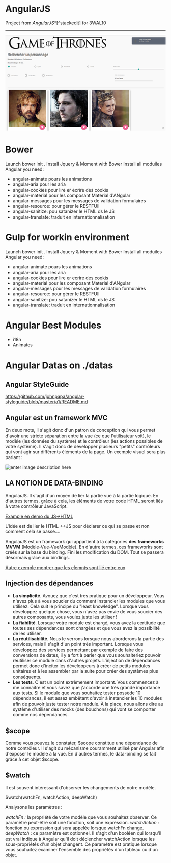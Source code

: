 AngularJS
===================


Project from *AngularJS**[^stackedit] for 3WAL10

----------

![GitHub Logo](/screens/v1.png)



Bower
===================

Launch bower init .
Install Jquery & Moment with Bower
Install all moduiles Angular you need:
+ angular-animate pours les animations
+ angular-aria pour les aria
+ angular-cookies pour lire er ecrire des cookis
+ angular-material pour les composant Material d'ANgular
+ angular-messages  pour les messages de validation formulaires
+ angular-resource: pour gérer le RESTFUll
+ angular-sanitize: pou satanizer le HTML ds le JS
+ angular-translate: traduit en internationnalisation


Gulp for workin environment
===================

Launch bower init .
Install Jquery & Moment with Bower
Install all moduiles Angular you need:
+ angular-animate pours les animations
+ angular-aria pour les aria
+ angular-cookies pour lire er ecrire des cookis
+ angular-material pour les composant Material d'ANgular
+ angular-messages  pour les messages de validation formulaires
+ angular-resource: pour gérer le RESTFUll
+ angular-sanitize: pou satanizer le HTML ds le JS
+ angular-translate: traduit en internationnalisation



Angular Best Modules
===================
+ i18n
+ Animates


Angular Datas on ./datas
===================


Angular StyleGuide
------------------

https://github.com/johnpapa/angular-styleguide/blob/master/a1/README.md


Angular est un framework MVC
----------------------------

En deux mots, il s'agit donc d'un patron de conception qui vous permet d'avoir une stricte séparation entre la vue (ce que l'utilisateur voit), le modèle (les données du système) et le contrôleur (les actions possibles de votre système).
 Il s'agit donc de développer plusieurs "petits" contrôleurs qui vont agir sur différents éléments de la page. Un exemple visuel sera plus parlant :

![enter image description here](https://sdz-upload.s3.amazonaws.com/prod/upload/mvc-angular.png)


LA NOTION DE DATA-BINDING
-------------------------

AngularJS. Il s'agit d'un moyen de lier la partie vue à la partie logique. En d'autres termes, grâce à cela, les éléments de votre code HTML seront liés à votre contrôleur JavaScript.

[Example en demo du JS->HTML](http://jsfiddle.net/6nwL3r1t/6/)

L'idée est de lier le HTML <->JS pour déclarer ce qui se passe et non comment cela se passe....


AngularJS est un framework qui appartient à la catégories **des frameworks MVVM** (Modèle-Vue-VueModèle). En d'autre termes, ces frameworks sont créés sur la base du binding.
Fini les modification du DOM. Tout se passera désormais grâce aux bindings.

[Autre exemple montrer que les elemnts sont lié entre eux](http://jsfiddle.net/7sh8a9oz/)



Injection des dépendances
-------------------------

 - **La simplicité**. Avouez que c'est très pratique pour un développeur. Vous n'avez plus à vous soucier du comment instancier les modules que vous utilisez. Cela suit le principe du "least knowledge". Lorsque vous développez quelque chose, vous n'avez pas envie de vous soucier des autres composants, vous voulez juste les utiliser !
 - **La fiabilité**. Lorsque votre module est chargé, vous avez la certitude que toutes ses dépendances sont chargées et que vous avez la possibilité de les utiliser.
- **La réutilisabilité**. Nous le verrons lorsque nous aborderons la partie des services, mais il s'agit d'un point très important. Lorsque vous développez des services permettant par exemple de faire des conversions de dates, il y a fort à parier que vous souhaiteriez pouvoir réutiliser ce module dans d'autres projets. L'injection de dépendances permet donc d'inciter les développeurs à créer de petits modules unitaires et à les assembler par la suite pour créer des systèmes plus conséquents.
- **Les tests**. C'est un point extrêmement important. Vous commencez à me connaître et vous savez que j'accorde une très grande importance aux tests. Si le module que vous souhaitez tester possède 10 dépendances, il est assez embêtant d'avoir à instancier les 10 modules afin de pouvoir juste tester notre module. À la place, nous allons dire au système d'utiliser des mocks (des bouchons) qui vont se comporter comme nos dépendances.

$scope
------

Comme vous pouvez le constater, $scope constitue une dépendance de notre contrôleur. Il s'agit du mécanisme couramment utilisé par Angular afin d'exposer le modèle à la vue. En d'autres termes, le data-binding se fait grâce à cet objet $scope.


$watch
------
Il est souvent intéressant d'observer les changements de notre modèle.

$watch(watchFn, watchAction, deepWatch)

Analysons les paramètres :

*watchFn :* la propriété de votre modèle que vous souhaitez observer. Ce paramètre peut-être soit une fonction, soit une expression.
*watchAction* : fonction ou expression qui sera appelée lorsque watchFn  change.
*deepWatch* : ce paramètre est optionnel. Il s'agit d'un booléen qui lorsqu'il est vrai indique à Angular qu'il doit déclencher watchAction lorsque les sous-propriétés d'un objet changent. Ce paramètre est pratique lorsque vous souhaitez examiner l'ensemble des propriétés d'un tableau ou d'un objet.
